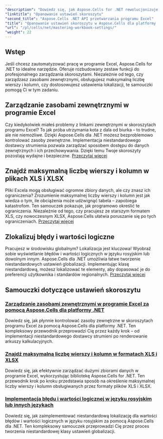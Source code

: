 ```yaml
---
"description": "Dowiedz się, jak Aspose.Cells for .NET rewolucjonizuje zarządzanie programem Excel. Samouczki szczegółowo omawiają lokalizację, zarządzanie zestawami danych, zasoby zewnętrzne i ustawienia skoroszytów."
"linktitle": "Opanowanie ustawień skoroszytu"
"second_title": "Aspose.Cells .NET API przetwarzania programu Excel"
"title": "Opanowanie ustawień skoroszytu w Aspose.Cells dla platformy .NET"
"url": "/pl/cells/net/mastering-workbook-settings/"
"weight": 22
---
```


## Wstęp

Jeśli chcesz zautomatyzować pracę w programie Excel, Aspose.Cells for .NET to idealne narzędzie. Oferuje rozbudowany zestaw funkcji do profesjonalnego zarządzania skoroszytami. Niezależnie od tego, czy zarządzasz zasobami zewnętrznymi, obsługujesz maksymalną liczbę wierszy i kolumn, czy dostosowujesz ustawienia lokalizacji, te samouczki pomogą Ci w tym zadaniu.

## Zarządzanie zasobami zewnętrznymi w programie Excel

Czy kiedykolwiek miałeś problemy z linkami zewnętrznymi w skoroszytach programu Excel? To jak próba utrzymania kota z dala od biurka – to trudne, ale nie niemożliwe. Dzięki Aspose.Cells dla .NET możesz bezproblemowo kontrolować zasoby zewnętrzne. Implementacja niestandardowego dostawcy strumienia pozwala zarządzać sposobem dostępu do danych zewnętrznych i ich przechowywania. Dzięki temu Twoje skoroszyty pozostają wydajne i bezpieczne. [Przeczytaj więcej](./manage-external-resources-in-excel/)

## Znajdź maksymalną liczbę wierszy i kolumn w plikach XLS i XLSX

Pliki Excela mogą obsługiwać ogromne zbiory danych, ale czy znasz ich ograniczenia? Zrozumienie maksymalnej liczby wierszy i kolumn jest jak wiedza o tym, ile obciążenia może udźwignąć tabela – zapobiega katastrofom. Ten samouczek pokazuje, jak programowo określić te ograniczenia. Niezależnie od tego, czy pracujesz ze starszym formatem XLS, czy nowoczesnym XLSX, Aspose.Cells ułatwia poruszanie się po tych ograniczeniach. [Przeczytaj więcej](./find-maximum-rows-and-columns/)

## Zlokalizuj błędy i wartości logiczne

Pracujesz w środowisku globalnym? Lokalizacja jest kluczowa! Wyobraź sobie wyświetlanie błędów i wartości logicznych w języku rosyjskim lub dowolnym innym. Aspose.Cells dla .NET umożliwia łatwe tworzenie niestandardowych ustawień globalizacji. Implementując klasę niestandardową, możesz lokalizować te elementy, aby dopasować je do preferencji użytkownika i standardów regionalnych. [Przeczytaj więcej](./implement-error-and-boolean-value-in-russian-languages/)

## Samouczki dotyczące ustawień skoroszytu
### [Zarządzanie zasobami zewnętrznymi w programie Excel za pomocą Aspose.Cells dla platformy .NET](./manage-external-resources-in-excel/)
Dowiedz się, jak płynnie kontrolować zasoby zewnętrzne w skoroszytach programu Excel za pomocą Aspose.Cells dla platformy .NET. Ten kompleksowy przewodnik przeprowadzi Cię przez każdy krok – od implementacji niestandardowego dostawcy strumieni po renderowanie arkuszy kalkulacyjnych.
### [Znajdź maksymalną liczbę wierszy i kolumn w formatach XLS i XLSX](./find-maximum-rows-and-columns/)
Dowiedz się, jak efektywnie zarządzać dużymi zbiorami danych w programie Excel, wykorzystując bibliotekę Aspose.Cells for .NET. Ten przewodnik krok po kroku przedstawia sposób na określenie maksymalnej liczby wierszy i kolumn obsługiwanych przez formaty plików XLS i XLSX.
### [Implementacja błędu i wartości logicznej w języku rosyjskim lub innych językach](./implement-error-and-boolean-value-in-russian-languages/)
Dowiedz się, jak zaimplementować niestandardową lokalizację dla wartości błędów i wartości logicznych w języku rosyjskim za pomocą Aspose.Cells dla .NET. Ten kompleksowy samouczek przeprowadzi Cię przez proces tworzenia niestandardowej klasy ustawień globalizacji.